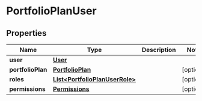 
# PortfolioPlanUser

## Properties
Name | Type | Description | Notes
------------ | ------------- | ------------- | -------------
**user** | [**User**](User.md) |  | 
**portfolioPlan** | [**PortfolioPlan**](PortfolioPlan.md) |  |  [optional]
**roles** | [**List&lt;PortfolioPlanUserRole&gt;**](PortfolioPlanUserRole.md) |  |  [optional]
**permissions** | [**Permissions**](Permissions.md) |  |  [optional]



